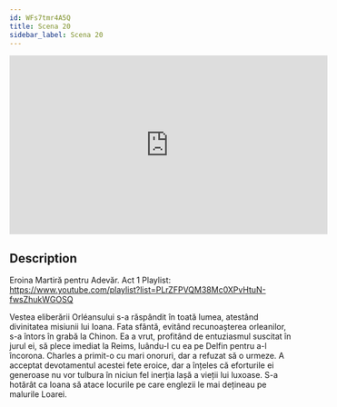 ```yaml
---
id: WFs7tmr4A5Q
title: Scena 20
sidebar_label: Scena 20
---
```


<iframe
  width="560"
  height="315"
  src="https://www.youtube.com/embed/WFs7tmr4A5Q"
  title="YouTube video player"
  frameborder="0"
  allow="accelerometer; autoplay; clipboard-write; encrypted-media; gyroscope; picture-in-picture; web-share"
  referrerpolicy="strict-origin-when-cross-origin"
  allowfullscreen
></iframe>

## Description

Eroina Martiră pentru Adevăr. Act 1 
Playlist: https://www.youtube.com/playlist?list=PLrZFPVQM38Mc0XPvHtuN-fwsZhukWGOSQ 

Vestea eliberării Orléansului s-a răspândit în toată lumea, atestând divinitatea misiunii lui Ioana.
Fata sfântă, evitând recunoașterea orleanilor, s-a întors în grabă la Chinon. Ea a vrut, profitând de entuziasmul suscitat în jurul ei, să plece imediat la Reims, luându-l cu ea pe Delfin pentru a-l încorona. Charles a primit-o cu mari onoruri, dar a refuzat să o urmeze. A acceptat devotamentul acestei fete eroice, dar a înțeles că eforturile ei generoase nu vor tulbura în niciun fel inerția lașă a vieții lui luxoase.
S-a hotărât ca Ioana să atace locurile pe care englezii le mai dețineau pe malurile Loarei.
